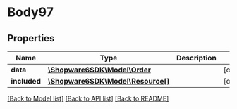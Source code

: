 # Body97

## Properties
Name | Type | Description | Notes
------------ | ------------- | ------------- | -------------
**data** | [**\Shopware6SDK\Model\Order**](Order.md) |  | [optional] 
**included** | [**\Shopware6SDK\Model\Resource[]**](Resource.md) |  | [optional] 

[[Back to Model list]](../../README.md#documentation-for-models) [[Back to API list]](../../README.md#documentation-for-api-endpoints) [[Back to README]](../../README.md)

